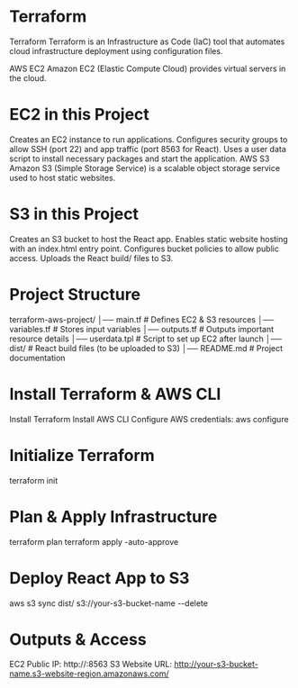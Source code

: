 # Terraform
Terraform
Terraform is an Infrastructure as Code (IaC) tool that automates cloud infrastructure deployment using configuration files.

AWS EC2
Amazon EC2 (Elastic Compute Cloud) provides virtual servers in the cloud.

# EC2 in this Project
Creates an EC2 instance to run applications.
Configures security groups to allow SSH (port 22) and app traffic (port 8563 for React).
Uses a user data script to install necessary packages and start the application.
AWS S3
Amazon S3 (Simple Storage Service) is a scalable object storage service used to host static websites.

# S3 in this Project
Creates an S3 bucket to host the React app.
Enables static website hosting with an index.html entry point.
Configures bucket policies to allow public access.
Uploads the React build/ files to S3.

# Project Structure
 terraform-aws-project/
│── main.tf                  # Defines EC2 & S3 resources
│── variables.tf              # Stores input variables
│── outputs.tf                # Outputs important resource details
│── userdata.tpl              # Script to set up EC2 after launch
│── dist/                     # React build files (to be uploaded to S3)
│── README.md                 # Project documentation

# Install Terraform & AWS CLI
Install Terraform
Install AWS CLI
Configure AWS credentials: aws configure
# Initialize Terraform
terraform init
# Plan & Apply Infrastructure
terraform plan
terraform apply -auto-approve
# Deploy React App to S3
aws s3 sync dist/ s3://your-s3-bucket-name --delete
# Outputs & Access
EC2 Public IP: http://<EC2-PUBLIC-IP>:8563
S3 Website URL: http://your-s3-bucket-name.s3-website-region.amazonaws.com/